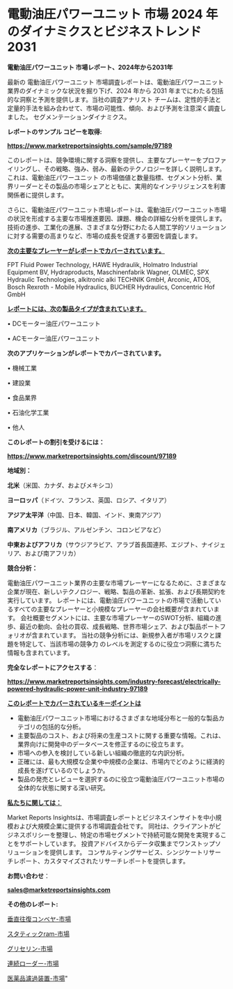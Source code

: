 # 電動油圧パワーユニット 市場 2024 年のダイナミクスとビジネストレンド 2031

<strong>電動油圧パワーユニット 市場レポート、2024年から2031年</strong>

最新の 電動油圧パワーユニット 市場調査レポートは、電動油圧パワーユニット 業界のダイナミックな状況を掘り下げ、2024 年から 2031 年までにわたる包括的な洞察と予測を提供します。当社の調査アナリスト チームは、定性的手法と定量的手法を組み合わせて、市場の可能性、傾向、および予測を注意深く調査しました。 セグメンテーションダイナミクス。



<strong>レポートのサンプル コピーを取得:</strong> <a href=https://www.marketreportsinsights.com/sample/97189>

<strong><u>https://www.marketreportsinsights.com/sample/97189</u></strong></a>

このレポートは、競争環境に関する洞察を提供し、主要なプレーヤーをプロファイリングし、その戦略、強み、弱み、最新のテクノロジーを詳しく説明します。 これは、電動油圧パワーユニット の市場価値と数量指標、セグメント分析、業界リーダーとその製品の市場シェアとともに、実用的なインテリジェンスを利害関係者に提供します。

さらに、電動油圧パワーユニット市場レポートは、電動油圧パワーユニット市場の状況を形成する主要な市場推進要因、課題、機会の詳細な分析を提供します。 技術の進歩、工業化の進展、さまざまな分野にわたる人間工学的ソリューションに対する需要の高まりなど、市場の成長を促進する要因を調査します。



<strong><u>次の主要なプレーヤーがレポートでカバーされています。</u></strong>

FPT Fluid Power Technology, HAWE Hydraulik, Holmatro Industrial Equipment BV, Hydraproducts, Maschinenfabrik Wagner, OLMEC, SPX Hydraulic Technologies, alkitronic alki TECHNIK GmbH, Arconic, ATOS, Bosch Rexroth - Mobile Hydraulics, BUCHER Hydraulics, Concentric Hof GmbH



<strong><u><b>レポートには、次の製品タイプが含まれています。</b></u></strong>

• DCモーター油圧パワーユニット

• ACモーター油圧パワーユニット



<strong><b>次のアプリケーションがレポートでカバーされています。</b></strong>

• 機械工業

• 建設業

• 食品業界

• 石油化学工業

• 他人



<strong><b>このレポートの割引を受けるには：</b></strong><a href=https://www.marketreportsinsights.com/discount/97189>

<strong><u>https://www.marketreportsinsights.com/discount/97189</u></strong></a>



<strong>地域別：</strong>



<strong>北米</strong>（米国、カナダ、およびメキシコ）



<strong>ヨーロッパ</strong>（ドイツ、フランス、英国、ロシア、イタリア）



<strong>アジア太平洋</strong>（中国、日本、韓国、インド、東南アジア）



<strong>南アメリカ</strong>（ブラジル、アルゼンチン、コロンビアなど）



<strong>中東およびアフリカ</strong>（サウジアラビア、アラブ首長国連邦、エジプト、ナイジェリア、および南アフリカ）



<strong>競合分析：</strong>

電動油圧パワーユニット業界の主要な市場プレーヤーになるために、さまざまな企業が現在、新しいテクノロジー、戦略、製品の革新、拡張、および長期契約を実行しています。 レポートには、電動油圧パワーユニットの市場で活動しているすべての主要なプレーヤーと小規模なプレーヤーの会社概要が含まれています。 会社概要セグメントには、主要な市場プレーヤーのSWOT分析、組織の進歩、最近の動向、会社の買収、成長戦略、世界市場シェア、および製品ポートフォリオが含まれています。 当社の競争分析には、新規参入者が市場リスクと課題を特定して、当該市場の競争力 のレベルを測定するのに役立つ洞察に満ちた情報も含まれています。



<strong>完全なレポートにアクセスする</strong>：

<a href=https://www.marketreportsinsights.com/industry-forecast/electrically-powered-hydraulic-power-unit-industry-97189>

<strong><u>https://www.marketreportsinsights.com/industry-forecast/electrically-powered-hydraulic-power-unit-industry-97189</u></strong></a>



<strong><u><b>このレポートでカバーされているキーポイントは</b></u></strong>
<ul>
  <li>電動油圧パワーユニット市場におけるさまざまな地域分布と一般的な製品カテゴリの包括的な分析。</li>
  <li>主要製品のコスト、および将来の生産コストに関する重要な情報。これは、業界向けに開発中のデータベースを修正するのに役立ちます。</li>
  <li>市場への参入を検討している新しい組織の徹底的な内訳分析。</li>
  <li>正確には、最も大規模な企業や中規模の企業は、市場内でどのように経済的成長を遂げているのでしょうか。</li>
  <li>製品の発売とレビューを選択するのに役立つ電動油圧パワーユニット市場の全体的な状態に関する深い研究。</li>
</ul>


<strong><u><b>私たちに関しては：</b></u></strong>

Market Reports Insightsは、市場調査レポートとビジネスインサイトを中小規模および大規模企業に提供する市場調査会社です。 同社は、クライアントがビジネスポリシーを整理し、特定の市場セグメントで持続可能な開発を実現することをサポートしています。 投資アドバイスからデータ収集までワンストップソリューションを提供します。 コンサルティングサービス、シンジケートリサーチレポート、カスタマイズされたリサーチレポートを提供します。



<strong><b>お問い合わせ</b></strong>：

<a href=mailto:sales@marketreportsinsights.com>

<strong><u>sales@marketreportsinsights.com</u></strong></a>



<strong>その他のレポート:</strong>

<a href=https://www.linkedin.com/pulse/垂直往復コンベヤ-市場-2023-総利益と主要ベンダー-2030-trend-titans-360-analysis-faerf/>垂直往復コンベヤ-市場</a>

<a href=https://www.linkedin.com/pulse/スタティックram-市場-2023-総合分析と事業成長戦略-2030-yknrf/>スタティックram-市場</a>

<a href=https://www.linkedin.com/pulse/グリセリン-市場-2023-swot-分析と成長率-2030-analytics-achievers-24-analysis-cgwic/>グリセリン-市場</a>

<a href=https://www.linkedin.com/pulse/連続ローダー-市場-2023-収益と成長ドライバー-2030-analytics-achievers-24-analysis-rntof/>連続ローダー-市場</a>

<a href=https://www.linkedin.com/pulse/医薬品濾過装置-市場-2023-総合分析と事業成長戦略-2030-trend-tracking-toolbox-24-analysis-hodsf/>医薬品濾過装置-市場</a>"

